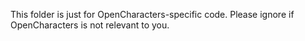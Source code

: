 This folder is just for OpenCharacters-specific code. Please ignore if OpenCharacters is not relevant to you.
